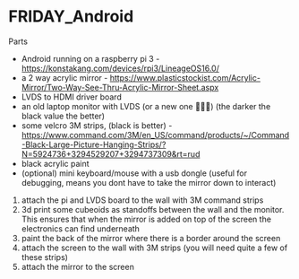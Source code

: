 # FRIDAY_Android
Parts

+ Android running on a raspberry pi 3 - https://konstakang.com/devices/rpi3/LineageOS16.0/
+ a 2 way acrylic mirror - https://www.plasticstockist.com/Acrylic-Mirror/Two-Way-See-Thru-Acrylic-Mirror-Sheet.aspx
+ LVDS to HDMI driver board
+ an old laptop monitor with LVDS (or a new one 🤷🏽‍♂️) (the darker the black value the better)
+ some velcro 3M strips, (black is better) - https://www.command.com/3M/en_US/command/products/~/Command-Black-Large-Picture-Hanging-Strips/?N=5924736+3294529207+3294737309&rt=rud
+ black acrylic paint
+ (optional) mini keyboard/mouse with a usb dongle (useful for debugging, means you dont have to take the mirror down to interact)

1. attach the pi and LVDS board to the wall with 3M command strips
2. 3d print some cubeoids as standoffs between the wall and the monitor. This ensures that when the mirror is added on top of the screen the electronics can find underneath
3. paint the back of the mirror where there is a border around the screen
4. attach the screen to the wall with 3M strips (you will need quite a few of these strips)
5. attach the mirror to the screen
